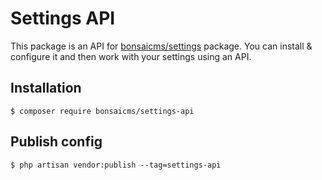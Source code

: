 # Settings API

This package is an API for [bonsaicms/settings](https://github.com/bonsaicms/settings) package. You can install & configure it and then work with your settings using an API.

## Installation
```bash2
$ composer require bonsaicms/settings-api
```

## Publish config
```bash2
$ php artisan vendor:publish --tag=settings-api
```
